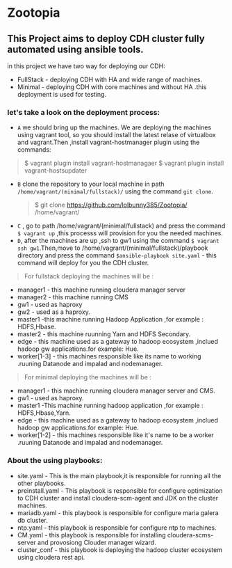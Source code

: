 # Zootopia
## This Project aims to deploy CDH cluster fully automated using ansible tools.
in this project we have two way for deploying our CDH:
- FullStack  - deploying CDH with HA and wide range of machines.
- Minimal - deploying CDH with core machines and without HA .this deployment is used for testing.

### let's take a look on the deployment process:
- `A` we should bring up the machines. We are deploying the machines using vagrant tool, so you should install the latest relase of virtualbox and vagrant.Then ,install vagrant-hostmanager plugin using the commands:
>$ vagrant plugin install vagrant-hostmanagaer
>$ vagrant plugin install vagrant-hostsupdater
- `B` clone the repository to your local machine in path `/home/vagrant/(minimal/fullstack)/` using the command `git clone`.
  > $ git clone https://github.com/lolbunny385/Zootopia/ /home/vagrant/
- `C` , go to path /home/vagrant/(minimal/fullstack) and press the command `$ vagrant up` ,this processs will provision for you the needed machines.
- `D`, after the machines are up ,ssh to gw1 using the command `$ vagrant ssh gw1`.Then,move to /home/vagrant/(minimal/fullstack)/playbook directory and press the command `$ansible-playbook site.yaml` - this command will deploy for you the CDH cluster.
> For fullstack deploying the machines will be :
  - manager1 - this machine running cloudera manager server
  - manager2 - this machine running CMS
  - gw1  - used as haproxy
  - gw2 - used as a haproxy.
  - master1 -this machine running Hadoop Application ,for example : HDFS,Hbase.
  - master2 - this machine ruunning Yarn and HDFS Secondary.
  - edge - this machine used as a gateway to hadoop ecosystem ,inclued hadoop gw applications.for example:  Hue.
  - worker[1-3] - this machines responsible like its name to working .ruuning Datanode and impalad and nodemanager.
  
  > For minimal deploying the machines will be :
  - manager1 - this machine running cloudera manager server and CMS.
  - gw1  - used as haproxy.
  - master1 -This machine running hadoop application ,for example : HDFS,Hbase,Yarn.
  - edge - this machine used as a gateway to hadoop ecosystem ,inclued hadoop gw applications.for example:  Hue.
  - worker[1-2] - this machines responsible like it's name to be a worker .ruuning Datanode and impalad and nodemanager.

### About the using playbooks:
- site.yaml - This is the main playbook,it is responsible for running all the other playbooks.
- preinstall.yaml - This playbook is responsible for configure optimization to CDH cluster and install cloudera-scm-agent and JDK on the cluster machines.
- mariadb.yaml - this playbook is responsible for configure maria galera db cluster.
- ntp.yaml - this playbook is responsible for configure ntp to machines.
- CM.yaml - this playbook is responsible for installing cloudera-scms-server and provosiong Clouder manager wizard.
- cluster_conf - this playbook is deploying the hadoop cluster ecosystem using cloudera rest api.


